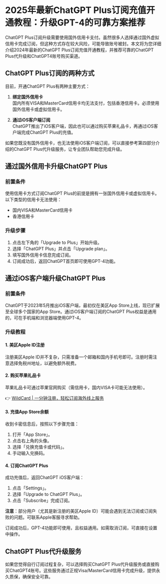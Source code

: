 # 2025年最新ChatGPT Plus订阅充值开通教程：升级GPT-4的可靠方案推荐

ChatGPT Plus订阅升级需要使用国外信用卡支付。虽然很多人选择通过国外虚拟信用卡完成订阅，但这种方式存在较大风险，可能导致账号被封。本文将为您详细介绍2024年最新的ChatGPT Plus订阅充值开通教程，并推荐可靠的ChatGPT Plus代升级和ChatGPT4账号购买渠道。

## ChatGPT Plus订阅的两种方式

目前，开通ChatGPT Plus有两种主要方式：

1. **绑定国外信用卡**  
   国内所有VISA和MasterCard信用卡均无法支付，包括香港信用卡。必须使用国外信用卡或虚拟信用卡。

2. **通过iOS客户端订阅**  
   ChatGPT推出了iOS客户端，因此也可以通过购买苹果礼品卡，再通过iOS客户端完成ChatGPT Plus的充值。

如果您既没有国外信用卡，也无法使用iOS客户端订阅，可以直接参考第四部分介绍的ChatGPT Plus代升级服务，让专业团队帮助您完成升级。

## 通过国外信用卡升级ChatGPT Plus

### 前置条件

使用信用卡方式订阅ChatGPT Plus的前提是拥有一张国外信用卡或虚拟信用卡。以下类型的信用卡无法使用：

- 国内VISA和MasterCard信用卡  
- 香港信用卡  

### 升级步骤

1. 点击左下角的「Upgrade to Plus」开始升级。
2. 选择「ChatGPT Plus」并点击「Upgrade plan」。
3. 填写国外信用卡信息完成订阅。
4. 订阅成功后，返回ChatGPT首页即可使用GPT-4功能。

## 通过iOS客户端升级ChatGPT Plus

### 前置条件

ChatGPT于2023年5月推出iOS客户端，最初仅在美区App Store上线，现已扩展至全球多个国家的App Store。通过iOS客户端订阅的ChatGPT Plus权益是通用的，可在手机端和浏览器端使用GPT-4。

### 升级教程

#### 1. 美区Apple ID注册

注册美区Apple ID并不复杂，只需准备一个邮箱和国内手机号即可。注册时需注意选择免税州地址，以避免额外税费。

#### 2. 购买苹果礼品卡

苹果礼品卡可通过苹果官网购买（需信用卡，国内VISA卡可能无法使用）。

👉 [WildCard | 一分钟注册，轻松订阅海外线上服务](https://bbtdd.com/WildCard)

#### 3. 充值App Store余额

收到卡密信息后，按照以下步骤充值：
1. 打开「App Store」。
2. 点击右上角的头像。
3. 选择「兑换充值卡或代码」。
4. 手动输入兑换码。

#### 4. 订阅ChatGPT Plus

成功充值后，返回ChatGPT iOS客户端：
1. 点击「Settings」。
2. 选择「Upgrade to ChatGPT Plus」。
3. 点击「Subscribe」完成订阅。

**注意**：部分用户（尤其是新注册的美区Apple ID）可能会遇到无法订阅或订阅失败的问题。可联系Apple客服寻求帮助。

订阅成功后，GPT-4功能即可使用，且权益通用。如需取消订阅，可直接在设置中操作。

## ChatGPT Plus代升级服务

如果您觉得自行订阅过程复杂，可以选择购买ChatGPT Plus代升级服务或直接购买ChatGPT4账号。这些服务通过正规Visa/MasterCard信用卡完成升级，提供永久质保，确保安全可靠。